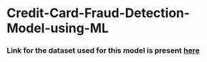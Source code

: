 # Credit-Card-Fraud-Detection-Model-using-ML 
### Link for the dataset used for this model is present [here](https://www.kaggle.com/mlg-ulb/creditcardfraud)
